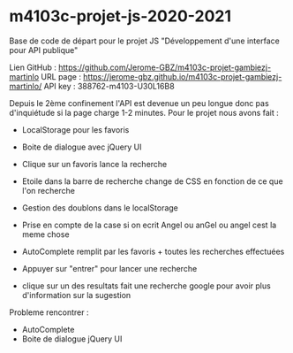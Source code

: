 # m4103c-projet-js-2020-2021
Base de code de départ pour le projet JS "Développement d'une interface pour API publique"

Lien GitHub : https://github.com/Jerome-GBZ/m4103c-projet-gambiezj-martinlo
URL page : https://jerome-gbz.github.io/m4103c-projet-gambiezj-martinlo/
API key : 388762-m4103-U30L16B8

Depuis le 2ème confinement l'API est devenue un peu longue donc pas d'inquiétude si la page charge 1-2 minutes.
Pour le projet nous avons fait :
  - LocalStorage pour les favoris
  - Boite de dialogue avec jQuery UI
  - Clique sur un favoris lance la recherche
  - Etoile dans la barre de recherche change de CSS en fonction de ce que l'on recherche
  - Gestion des doublons dans le localStorage

  - Prise en compte de la case si on ecrit Angel ou anGel ou angel cest la meme chose

  - AutoComplete remplit par les favoris + toutes les recherches effectuées
  - Appuyer sur "entrer" pour lancer une recherche
  - clique sur un des resultats fait une recherche google pour avoir plus d'information sur la sugestion

Probleme rencontrer :
  - AutoComplete
  - Boite de dialogue jQuery UI
